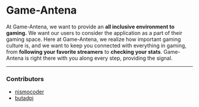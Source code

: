 # Game-Antena

At Game-Antena, we want to provide an <strong>all inclusive environment to gaming.</strong> We want our users to consider the application as a part of their gaming space. Here at Game-Antena, we realize how important gaming culture is, and we want to keep you connected with everything in gaming, from <strong>following your favorite streamers</strong> to <strong>checking your stats</strong>. Game-Antena is right there with you along every step, providing the signal.

---

### Contributors

- [nismocoder](https://github.com/nismocoder)
- [butadpj](https://github.com/butadpj)
